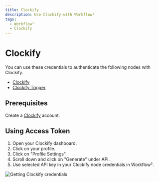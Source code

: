 ```yaml
---
title: Clockify
description: Use Clockify with Workflow²
tags:
  - Workflow²
  - Clockify
---
```

# Clockify

You can use these credentials to authenticate the following nodes with Clockify.
- [Clockify](/workflow/integrations/nodes/workflow-nodes-base.clockify/)
- [Clockify Trigger](/workflow/integrations/trigger-nodes/workflow-nodes-base.clockifyTrigger/)

## Prerequisites

Create a [Clockify](https://www.clockify.com/) account.

## Using Access Token

1. Open your Clockify dashboard.
2. Click on your profile.
3. Click on "Profile Settings".
4. Scroll down and click on "Generate" under API.
5. Use selected API key in your Clockify node credentials in Workflow².


![Getting Clockify credentials](/_images/integrations/credentials/clockify/using-access-token.gif)
